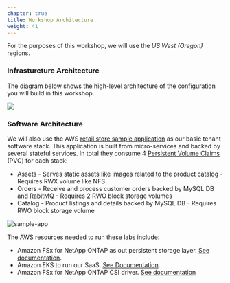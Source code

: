 ```yaml
---
chapter: true
title: Workshop Architecture
weight: 41
---
```

For the purposes of this workshop, we will use the *US West* *(Oregon)* regions. 

### Infrasturcture Architecture
The diagram below shows the high-level architecture of the configuration you will build in this workshop.

![][def]

### Software Architecture
We will also use the AWS [retail store sample application](https://github.com/aws-containers/retail-store-sample-app) as our basic tenant software stack.
This application is built from micro-services and backed by several stateful services. In total they consume 4 [Persistent Volume Claims](https://kubernetes.io/docs/concepts/storage/persistent-volumes/) (PVC) for each stack:
- Assets - Serves static assets like images related to the product catalog - Requires RWX volume like NFS
- Orders - Receive and process customer orders backed by MySQL DB and RabitMQ - Requires 2 RWO block storage volumes
- Catalog - Product listings and details backed by MySQL DB - Requires RWO block storage volume

![sample-app](/static/sample-app-architecture.png)

The AWS resources needed to run these labs include:

+ Amazon FSx for NetApp ONTAP as out persistent storage layer. [See documentation](https://docs.aws.amazon.com/fsx/latest/ONTAPGuide/what-is-fsx-ontap.html).
+ Amazon EKS to run our SaaS. [See Documentation](https://docs.aws.amazon.com/eks/).
+ Amazon FSx for NetApp ONTAP CSI driver. [See documentation](https://docs.aws.amazon.com/eks/latest/userguide/fsx-ontap.html)

[def]: /static/architecture.png
